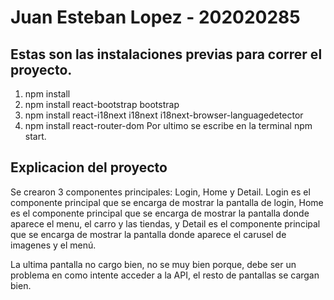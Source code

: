 # Juan Esteban Lopez - 202020285

## Estas son las instalaciones previas para correr el proyecto.

1. npm install
2. npm install react-bootstrap bootstrap
3. npm install react-i18next i18next i18next-browser-languagedetector
4. npm install react-router-dom
Por ultimo se escribe en la terminal npm start.

## Explicacion del proyecto
Se crearon 3 componentes principales: Login, Home y Detail. Login es el componente principal que se encarga de mostrar la pantalla de login, Home es el componente principal que se encarga de mostrar la pantalla donde aparece el menu, el carro y las tiendas, y Detail es el componente principal que se encarga de mostrar la pantalla donde aparece el carusel de imagenes y el menú.

La ultima pantalla no cargo bien, no se muy bien porque, debe ser un problema en como intente acceder a la API, el resto de pantallas se cargan bien.
